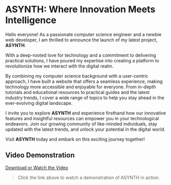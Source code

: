 # ASYNTH: Where Innovation Meets Intelligence

Hello everyone! As a passionate computer science engineer and a newbie web developer, I am thrilled to announce the launch of my latest project, **ASYNTH**.

With a deep-rooted love for technology and a commitment to delivering practical solutions, I have poured my expertise into creating a platform to revolutionize how we interact with the digital realm.

By combining my computer science background with a user-centric approach, I have built a website that offers a seamless experience, making technology more accessible and enjoyable for everyone. From in-depth tutorials and educational resources to practical guides and the latest industry trends, I cover a wide range of topics to help you stay ahead in the ever-evolving digital landscape.

I invite you to explore **ASYNTH** and experience firsthand how our innovative features and insightful resources can empower you in your technological endeavors. Join our growing community of like-minded individuals, stay updated with the latest trends, and unlock your potential in the digital world.

Visit **ASYNTH** today and embark on this exciting journey together!

## Video Demonstration

[Download or Watch the Video](https://github.com/Rudra00codes/ASYNTH/assets/ASYNTH.mp4)

> Click the link above to watch a demonstration of ASYNTH in action.

